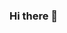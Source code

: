 ### Hi there 👋

<!--
**VicJStone92/VicJStone92** is a ✨ _special_ ✨ repository because its `README.md` (this file) appears on your GitHub profile.

Here are some ideas to get you started:

- 🔭 I’m currently working on javascript for the first time
- 🌱 I’m currently learning hos to function Git
- 👯 I’m looking to collaborate on many projects with some amazing people
- 🤔 I’m looking for help with anything that anyone is willing to offer
- 💬 Ask me about anything you'd like
- 📫 How to reach me: just message me
- 😄 Pronouns: ....yeah, ok...
- ⚡ Fun fact: I love music, and a singer in a band.
-->
